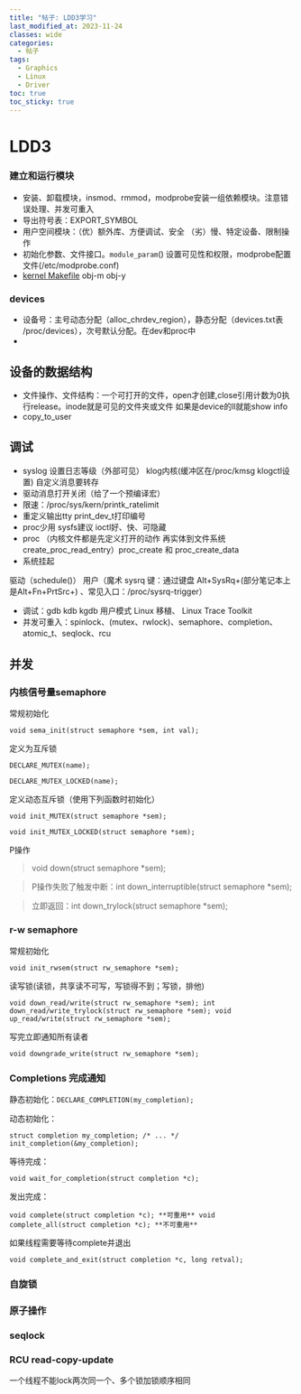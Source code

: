 ```yaml
---
title: "帖子: LDD3学习"
last_modified_at: 2023-11-24
classes: wide
categories:
  - 帖子
tags:
  - Graphics
  - Linux
  - Driver
toc: true
toc_sticky: true
--- 
```


# LDD3

### 建立和运行模块
* 安装、卸载模块，insmod、rmmod，modprobe安装一组依赖模块。注意错误处理、并发可重入
* 导出符号表：EXPORT_SYMBOL
* 用户空间模块：（优）额外库、方便调试、安全 （劣）慢、特定设备、限制操作
* 初始化参数、文件接口。`module_param`() 设置可见性和权限，modprobe配置文件(/etc/modprobe.conf)
* [kernel Makefile](https://github.com/torvalds/linux/blob/master/Documentation/kbuild/makefiles.rst) obj-m obj-y


### devices
* 设备号：主号动态分配（alloc_chrdev_region），静态分配（devices.txt表 /proc/devices），次号默认分配。在dev和proc中
* 


## 设备的数据结构
* 文件操作、文件结构：一个可打开的文件，open才创建,close引用计数为0执行release。inode就是可见的文件夹或文件 如果是device的ll就能show info
* copy_to_user

## 调试
* syslog 设置日志等级（外部可见） klog内核(缓冲区在/proc/kmsg klogctl设置)  自定义消息要转存
* 驱动消息打开关闭（给了一个预编译宏）
* 限速：/proc/sys/kern/printk_ratelimit
* 重定义输出tty print_dev_t打印编号
* proc少用 sysfs建议 ioctl好、快、可隐藏
* proc （内核文件都是先定义打开的动作 再实体到文件系统create_proc_read_entry）proc_create 和 proc_create_data
* 系统挂起 



驱动（schedule()） 用户（魔术 sysrq 键：通过键盘 Alt+SysRq+<command key>(部分笔记本上是Alt+Fn+PrtSrc+<command key>) 、常见入口：/proc/sysrq-trigger）



* 调试：gdb kdb kgdb 用户模式 Linux 移植、 Linux Trace Toolkit 
* 并发可重入：spinlock、(mutex、rwlock)、semaphore、completion、atomic_t、seqlock、rcu

## 并发

### 内核信号量semaphore

常规初始化 

`void sema_init(struct semaphore *sem, int val);`

定义为互斥锁 

`DECLARE_MUTEX(name);`

`DECLARE_MUTEX_LOCKED(name);`

定义动态互斥锁（使用下列函数时初始化）

`void init_MUTEX(struct semaphore *sem);`

`void init_MUTEX_LOCKED(struct semaphore *sem);`

P操作

> void down(struct semaphore *sem);

> P操作失败了触发中断：int down_interruptible(struct semaphore *sem); 

> 立即返回：int down_trylock(struct semaphore *sem);

### r-w semaphore

常规初始化

`void init_rwsem(struct rw_semaphore *sem); `

读写锁(读锁，共享读不可写，写锁得不到；写锁，排他)

`void down_read/write(struct rw_semaphore *sem);
int down_read/write_trylock(struct rw_semaphore *sem);
void up_read/write(struct rw_semaphore *sem);`

写完立即通知所有读者 

`void downgrade_write(struct rw_semaphore *sem);`

### Completions 完成通知

静态初始化：`DECLARE_COMPLETION(my_completion);` 

动态初始化：

`struct completion my_completion;
/* ... */
init_completion(&my_completion);`

等待完成：

`void wait_for_completion(struct completion *c); `

发出完成：

`void complete(struct completion *c); **可重用**
void complete_all(struct completion *c); **不可重用**`

如果线程需要等待complete并退出

`void complete_and_exit(struct completion *c, long retval);`


### 自旋锁

### 原子操作

### seqlock

### RCU read-copy-update

一个线程不能lock两次同一个、多个锁加锁顺序相同
